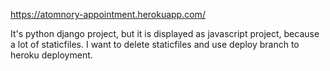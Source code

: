 https://atomnory-appointment.herokuapp.com/

It's python django project, but it is displayed as javascript project, because a lot of staticfiles. I want to delete staticfiles and use deploy branch to heroku deployment.
